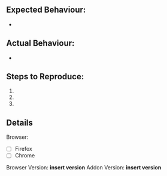## Expected Behaviour:
* 

## Actual Behaviour:
* 

## Steps to Reproduce:
1.
2.
3.

## Details
Browser:
* [ ] Firefox
* [ ] Chrome

Browser Version: **insert version**
Addon Version: **insert version**
